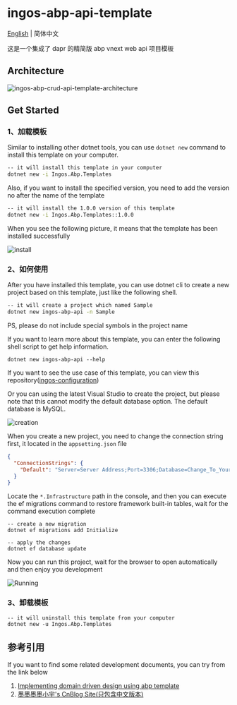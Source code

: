 # ingos-abp-api-template
[English](./README.md) | 简体中文

这是一个集成了 dapr 的精简版 abp vnext web api 项目模板



## Architecture

![ingos-abp-crud-api-template-architecture](resource/images/architecture.png)



## Get Started

### 1、加载模板

Similar to installing other dotnet tools, you can use `dotnet new`  command to install this template on your computer.

```sh
-- it will install this template in your computer
dotnet new -i Ingos.Abp.Templates
```

Also, if you want to install the specified version, you need to add the version no after the name of the template

```sh
-- it will install the 1.0.0 version of this template 
dotnet new -i Ingos.Abp.Templates::1.0.0
```

When you see the following picture, it means that the template has been installed successfully

![install](resource/images/install.png)



### 2、如何使用

After you have installed this template, you can use dotnet cli to create a new project based on this template, just like the following shell.

```sh
-- it will create a project which named Sample 
dotnet new ingos-abp-api -n Sample
```

PS, please do not include special symbols in the project name

If you want to learn more about this template, you can enter the following shell script to get help information.

```shell
dotnet new ingos-abp-api --help
```

If you want to see the use case of this template, you can view this repository([ingos-configuration](https://github.com/danvic712/ingos-configuration))

Or you can using the latest Visual Studio to create the project, but please note that this cannot modify the default database option. The default database is MySQL.

![creation](resource/images/creation.png)

When you create a new project, you need to change the connection string first, it located in the `appsetting.json` file

```json
{
  "ConnectionStrings": {
    "Default": "Server=Server Address;Port=3306;Database=Change_To_Your_Database_Here;Uid=root;Pwd=Change_To_Your_Password_Here"
  }
}
```

Locate the `*.Infrastructure` path in the console, and then you can execute the ef migrations command to restore framework built-in tables, wait for the command execution complete

```shell
-- create a new migration
dotnet ef migrations add Initialize

-- apply the changes
dotnet ef database update
```

Now you can run this project, wait for the browser to open automatically and then enjoy you development

![Running](resource/images/running.png)



### 3、卸载模板

```shell
-- it will uninstall this template from your computer
dotnet new -u Ingos.Abp.Templates
```



## 参考引用

If you want to find some related development documents, you can try from the link below

1. [Implementing domain driven design using abp template](https://docs.abp.io/en/abp/latest/Domain-Driven-Design)
2. [墨墨墨墨小宇's CnBlog Site(只包含中文版本)](https://www.cnblogs.com/danvic712/)

